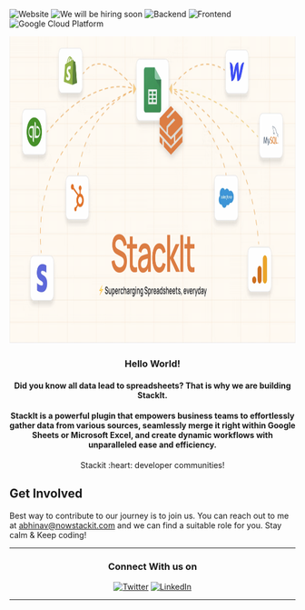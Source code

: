 ![Website](https://img.shields.io/website?up_color=green&up_message=up%20%26%20running&url=https%3A%2F%2Fwww.nowstackit.com%2F)
![We will be hiring soon](https://img.shields.io/badge/hiring-soon-orange)
![Backend](https://img.shields.io/badge/backend-nodejs-blue)
![Frontend](https://img.shields.io/badge/frontend-reactjs-blue)
![Google Cloud Platform](https://img.shields.io/badge/Platform-Google%20Cloud-blue)

<p align="center">
<a href="https://nowstackit.com" target="_blank"><img src="https://raw.githubusercontent.com/nowstackit/.github/main/profile/Stackit-wall.png" border="0" height="540px" width="1080px" title="StackIt!" alt="StackIt!"></a> </p>

<h3 align="center"> Hello World! </h3>
<h4 align="center"> Did you know all data lead to spreadsheets? That is why we are building StackIt. </h4>

<h4 align="center">StackIt is a powerful plugin that empowers business teams to effortlessly gather data from various sources, seamlessly merge it right within Google Sheets or Microsoft Excel, and create dynamic workflows with unparalleled ease and efficiency. </h4>


<p align="center"> Stackit :heart: developer communities! </p>

Get Involved
----
Best way to contribute to our journey is to join us. You can reach out to me at abhinav@nowstackit.com and we can find a suitable role for you. Stay calm & Keep coding!


----

<div align="center">
<h3>Connect With us on</h3>
<a href="https://twitter.com/nowstackit" target="_blank"><img alt="Twitter" src="https://img.shields.io/badge/twitter-%231DA1F2.svg?&style=for-the-badge&logo=twitter&logoColor=white" /></a> 
<a href="https://www.linkedin.com/company/nowstackit/" target="_blank"><img alt="LinkedIn" src="https://img.shields.io/badge/linkedin-%230077B5.svg?&style=for-the-badge&logo=linkedin&logoColor=white" /></a>
</div>

----
